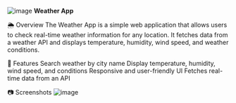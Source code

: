 ![image](https://github.com/user-attachments/assets/2b33bb24-5dfa-499d-b2d9-0173087a3d12)
**Weather App**

🌦️ Overview
The Weather App is a simple web application that allows users to check real-time weather information for any location. It fetches data from a weather API and displays temperature, humidity, wind speed, and weather conditions.

🚀 Features
Search weather by city name
Display temperature, humidity, wind speed, and conditions
Responsive and user-friendly UI
Fetches real-time data from an API

📷 Screenshots
![image](https://github.com/user-attachments/assets/2b33bb24-5dfa-499d-b2d9-0173087a3d12)
